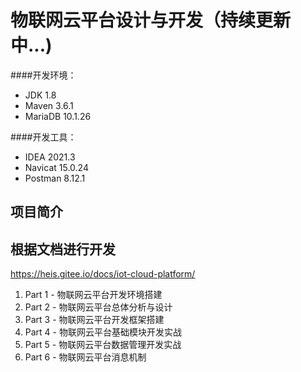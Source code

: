 # 物联网云平台设计与开发（持续更新中...)
####开发环境：
- JDK 1.8
- Maven 3.6.1
- MariaDB 10.1.26

####开发工具：
- IDEA 2021.3
- Navicat 15.0.24
- Postman 8.12.1

## 项目简介

## 根据文档进行开发

https://heis.gitee.io/docs/iot-cloud-platform/
<ol>
<li>Part 1 - 物联网云平台开发环境搭建</li>
<li>Part 2 - 物联网云平台总体分析与设计</li>
<li>Part 3 - 物联网云平台开发框架搭建</li>
<li>Part 4 - 物联网云平台基础模块开发实战</li>
<li>Part 5 - 物联网云平台数据管理开发实战</li> 
<li>Part 6 - 物联网云平台消息机制</li>
</ol>
